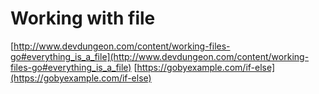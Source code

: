 # Working with file
[http://www.devdungeon.com/content/working-files-go#everything_is_a_file](http://www.devdungeon.com/content/working-files-go#everything_is_a_file)
[https://gobyexample.com/if-else](https://gobyexample.com/if-else)

